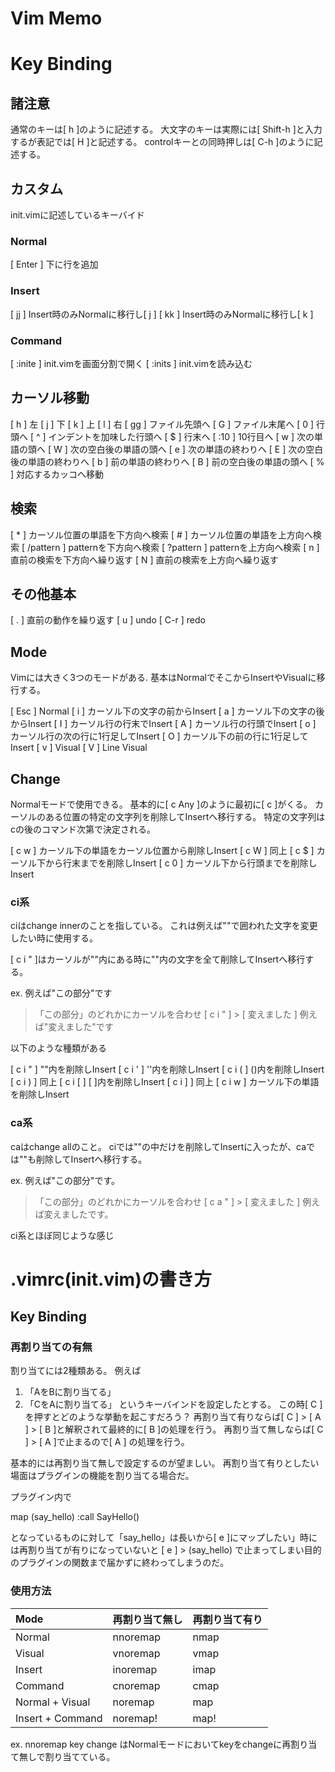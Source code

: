 # Vim Memo

# Key Binding

## 諸注意

通常のキーは[ h ]のように記述する。
大文字のキーは実際には[ Shift-h ]と入力するが表記では[ H ]と記述する。
controlキーとの同時押しは[ C-h ]のように記述する。

## カスタム

init.vimに記述しているキーバイド

### Normal

[ Enter ] 下に行を追加

### Insert

[ jj ]  Insert時のみNormalに移行し[ j ]
[ kk ]  Insert時のみNormalに移行し[ k ]

### Command

[ :inite ]  init.vimを画面分割で開く
[ :inits ]  init.vimを読み込む

## カーソル移動

[ h ]   左
[ j ]   下
[ k ]   上
[ l ]   右
[ gg ]  ファイル先頭へ
[ G ]   ファイル末尾へ
[ 0 ]   行頭へ
[ ^ ]   インデントを加味した行頭へ
[ $ ]   行末へ
[ :10 ] 10行目へ
[ w ]   次の単語の頭へ
[ W ]   次の空白後の単語の頭へ
[ e ]   次の単語の終わりへ
[ E ]   次の空白後の単語の終わりへ
[ b ]   前の単語の終わりへ
[ B ]   前の空白後の単語の頭へ
[ % ]   対応するカッコへ移動

## 検索

[ \* ]  カーソル位置の単語を下方向へ検索
[ \# ]  カーソル位置の単語を上方向へ検索
[ /pattern ] patternを下方向へ検索
[ ?pattern ] patternを上方向へ検索
[ n ] 直前の検索を下方向へ繰り返す
[ N ] 直前の検索を上方向へ繰り返す

## その他基本

[ . ] 直前の動作を繰り返す
[ u ] undo
[ C-r ] redo

## Mode

Vimには大きく3つのモードがある.
基本はNormalでそこからInsertやVisualに移行する。

[ Esc ] Normal
[ i ]   カーソル下の文字の前からInsert
[ a ]   カーソル下の文字の後からInsert
[ I ]   カーソル行の行末でInsert
[ A ]   カーソル行の行頭でInsert
[ o ]   カーソル行の次の行に1行足してInsert
[ O ]   カーソル下の前の行に1行足してInsert
[ v ]   Visual
[ V ]   Line Visual

## Change

Normalモードで使用できる。
基本的に[ c Any ]のように最初に[ c ]がくる。
カーソルのある位置の特定の文字列を削除してInsertへ移行する。
特定の文字列はcの後のコマンド次第で決定される。

[ c w ] カーソル下の単語をカーソル位置から削除しInsert
[ c W ] 同上
[ c $ ] カーソル下から行末までを削除しInsert
[ c 0 ] カーソル下から行頭までを削除しInsert

### ci系

ciはchange innerのことを指している。
これは例えば""で囲われた文字を変更したい時に使用する。

[ c i " ]はカーソルが""内にある時に""内の文字を全て削除してInsertへ移行する。

ex.
例えば"この部分"です
> 「この部分」のどれかにカーソルを合わせ [ c i " ] > [ 変えました ]
例えば"変えました"です

以下のような種類がある

[ c i " ] ""内を削除しInsert
[ c i ' ] ''内を削除しInsert
[ c i ( ] ()内を削除しInsert
[ c i ) ] 同上
[ c i [ ] [ ]内を削除しInsert
[ c i ] ] 同上
[ c i w ] カーソル下の単語を削除しInsert

### ca系

caはchange allのこと。
ciでは""の中だけを削除してInsertに入ったが、caでは""も削除してInsertへ移行する。

ex.
例えば"この部分"です。
> 「この部分」のどれかにカーソルを合わせ [ c a " ] > [ 変えました ]
例えば変えましたです。

ci系とほぼ同じような感じ

# .vimrc(init.vim)の書き方

## Key Binding

### 再割り当ての有無

割り当てには2種類ある。
例えば
1. 「AをBに割り当てる」
1. 「CをAに割り当てる」
というキーバインドを設定したとする。
この時[ C ]を押すとどのような挙動を起こすだろう？
再割り当て有りならば[ C ] > [ A ] > [ B ]と解釈されて最終的に[ B ]の処理を行う。
再割り当て無しならば[ C ] > [ A ]で止まるので[ A ] の処理を行う。

基本的には再割り当て無しで設定するのが望ましい。
再割り当て有りとしたい場面はプラグインの機能を割り当てる場合だ。

プラグイン内で

map <Plug>(say_hello) :<C-u>call SayHello()<CR>

となっているものに対して「say_hello」は長いから[ e ]にマップしたい」時には再割り当てが有りになっていないと
[ e ] > <Plug>(say_hello)
で止まってしまい目的のプラグインの関数まで届かずに終わってしまうのだ。

### 使用方法

|Mode|再割り当て無し|再割り当て有り|
|:-|:-|:-|
|Normal|nnoremap|nmap|
|Visual|vnoremap|vmap|
|Insert|inoremap|imap|
|Command|cnoremap|cmap|
|Normal + Visual|noremap|map|
|Insert + Command|noremap!|map!|

ex.
nnoremap key change
はNormalモードにおいてkeyをchangeに再割り当て無しで割り当てている。

